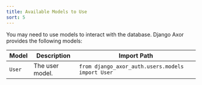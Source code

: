 ```yaml
---
title: Available Models to Use
sort: 5
---
```


You may need to use models to interact with the database. Django Axor provides the following models:

| Model  | Description     | Import Path                                      |
|--------|-----------------|--------------------------------------------------|
| `User` | The user model. | `from django_axor_auth.users.models import User` |
